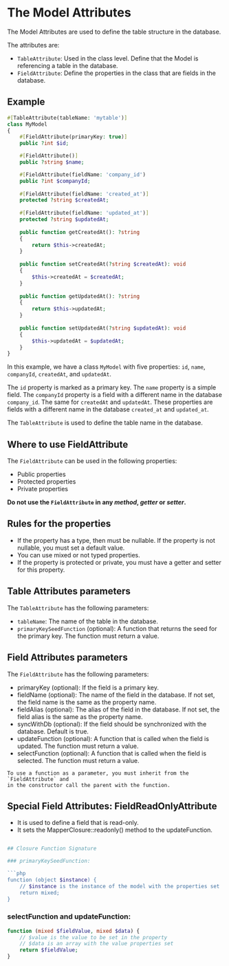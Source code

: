 # The Model Attributes

The Model Attributes are used to define the table structure in the database. 

The attributes are:

* `TableAttribute`: Used in the class level. Define that the Model is referencing a table in the database.
* `FieldAttribute`: Define the properties in the class that are fields in the database.

## Example

```php
#[TableAttribute(tableName: 'mytable')]
class MyModel
{
    #[FieldAttribute(primaryKey: true)]
    public ?int $id;

    #[FieldAttribute()]
    public ?string $name;

    #[FieldAttribute(fieldName: 'company_id')
    public ?int $companyId;
    
    #[FieldAttribute(fieldName: 'created_at')]
    protected ?string $createdAt;
    
    #[FieldAttribute(fieldName: 'updated_at')]
    protected ?string $updatedAt;
    
    public function getCreatedAt(): ?string
    {
        return $this->createdAt;
    }
    
    public function setCreatedAt(?string $createdAt): void
    {
        $this->createdAt = $createdAt;
    }
    
    public function getUpdatedAt(): ?string
    {
        return $this->updatedAt;
    }
    
    public function setUpdatedAt(?string $updatedAt): void
    {
        $this->updatedAt = $updatedAt;
    }
}
```

In this example, we have a class `MyModel` with five properties: `id`, `name`, `companyId`, `createdAt`, and `updatedAt`.

The `id` property is marked as a primary key. The `name` property is a simple field. 
The `companyId` property is a field with a different name in the database `company_id`.
The same for `createdAt` and `updatedAt`. These properties are fields with a different name in the database `created_at` and `updated_at`.

The `TableAttribute` is used to define the table name in the database.

## Where to use FieldAttribute

The `FieldAttribute` can be used in the following properties:

* Public properties
* Protected properties
* Private properties

**Do not use the `FieldAttribute` in any _method_, _getter_ or _setter_.**

## Rules for the properties

* If the property has a type, then must be nullable. If the property is not nullable, you must set a default value.
* You can use mixed or not typed properties.
* If the property is protected or private, you must have a getter and setter for this property.

## Table Attributes parameters

The `TableAttribute` has the following parameters:

* `tableName`: The name of the table in the database.
* `primaryKeySeedFunction` (optional): A function that returns the seed for the primary key. The function must return a value.

## Field Attributes parameters

The `FieldAttribute` has the following parameters:

* primaryKey (optional): If the field is a primary key.
* fieldName (optional): The name of the field in the database. If not set, the field name is the same as the property name.
* fieldAlias (optional): The alias of the field in the database. If not set, the field alias is the same as the property name.
* syncWithDb (optional): If the field should be synchronized with the database. Default is true.
* updateFunction (optional): A function that is called when the field is updated. The function must return a value.
* selectFunction (optional): A function that is called when the field is selected. The function must return a value.

```tip
To use a function as a parameter, you must inherit from the `FieldAttribute` and
in the constructor call the parent with the function.
```

## Special Field Attributes: FieldReadOnlyAttribute

* It is used to define a field that is read-only.
* It sets the MapperClosure::readonly() method to the updateFunction.

```php

## Closure Function Signature

### primaryKeySeedFunction:

```php
function (object $instance) {
    // $instance is the instance of the model with the properties set
    return mixed;
}
```

### selectFunction and updateFunction:

```php
function (mixed $fieldValue, mixed $data) {
    // $value is the value to be set in the property
    // $data is an array with the value properties set
    return $fieldValue;
}
```


